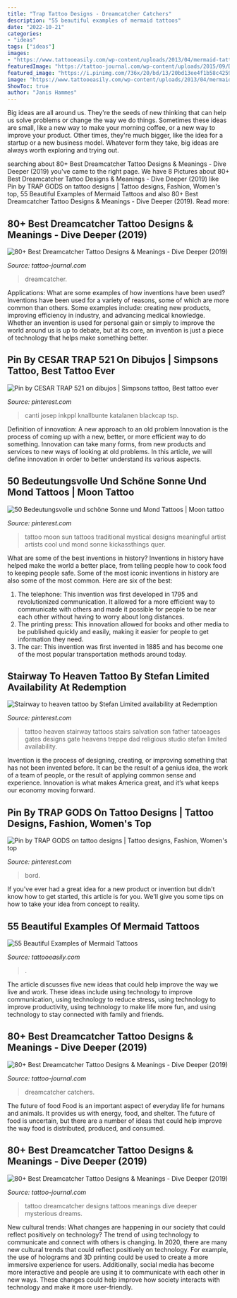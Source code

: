 ```yaml
---
title: "Trap Tattoo Designs - Dreamcatcher Catchers"
description: "55 beautiful examples of mermaid tattoos"
date: "2022-10-21"
categories:
- "ideas"
tags: ["ideas"]
images:
- "https://www.tattooeasily.com/wp-content/uploads/2013/04/mermaid-tattoos-12021714.jpg"
featuredImage: "https://tattoo-journal.com/wp-content/uploads/2015/09/Dreamcatcher-Tattoo_-19.jpg"
featured_image: "https://i.pinimg.com/736x/20/bd/13/20bd13ee4f1b58c4259d100c4288b1e4.jpg"
image: "https://www.tattooeasily.com/wp-content/uploads/2013/04/mermaid-tattoos-12021714.jpg"
ShowToc: true
author: "Janis Hammes"
---
```



Big ideas are all around us. They're the seeds of new thinking that can help us solve problems or change the way we do things. Sometimes these ideas are small, like a new way to make your morning coffee, or a new way to improve your product. Other times, they're much bigger, like the idea for a startup or a new business model. Whatever form they take, big ideas are always worth exploring and trying out.

	

		
searching about 80+ Best Dreamcatcher Tattoo Designs &amp; Meanings - Dive Deeper (2019) you've came to the right page. We have 8 Pictures about 80+ Best Dreamcatcher Tattoo Designs &amp; Meanings - Dive Deeper (2019) like Pin by TRAP GODS on tattoo designs | Tattoo designs, Fashion, Women&#039;s top, 55 Beautiful Examples of Mermaid Tattoos and also 80+ Best Dreamcatcher Tattoo Designs &amp; Meanings - Dive Deeper (2019). Read more:
		
    
## 80+ Best Dreamcatcher Tattoo Designs &amp; Meanings - Dive Deeper (2019)

<img loading=lazy src="https://tattoo-journal.com/wp-content/uploads/2015/09/Dreamcatcher-Tattoo_-7.jpg" onerror="this.onerror=null;this.src='https://tse2.mm.bing.net/th?id=OIP.LkAkuYBxA6ZxhmE1wLackgHaHa&amp;pid=15.1';" alt="80+ Best Dreamcatcher Tattoo Designs &amp; Meanings - Dive Deeper (2019)">

_Source: tattoo-journal.com_

>dreamcatcher. 

	

Applications: What are some examples of how inventions have been used?
Inventions have been used for a variety of reasons, some of which are more common than others. Some examples include: creating new products, improving efficiency in industry, and advancing medical knowledge. Whether an invention is used for personal gain or simply to improve the world around us is up to debate, but at its core, an invention is just a piece of technology that helps make something better.

    
## Pin By CESAR TRAP 521 On Dibujos | Simpsons Tattoo, Best Tattoo Ever

<img loading=lazy src="https://i.pinimg.com/736x/20/bd/13/20bd13ee4f1b58c4259d100c4288b1e4.jpg" onerror="this.onerror=null;this.src='https://tse2.mm.bing.net/th?id=OIP.ylxgrmxTkfjglNO2gOCA3gHaI2&amp;pid=15.1';" alt="Pin by CESAR TRAP 521 on dibujos | Simpsons tattoo, Best tattoo ever">

_Source: pinterest.com_

>canti josep inkppl knallbunte katalanen blackcap tsp. 

	

Definition of innovation: A new approach to an old problem
Innovation is the process of coming up with a new, better, or more efficient way to do something. Innovation can take many forms, from new products and services to new ways of looking at old problems. In this article, we will define innovation in order to better understand its various aspects.

    
## 50 Bedeutungsvolle Und Schöne Sonne Und Mond Tattoos | Moon Tattoo

<img loading=lazy src="https://i.pinimg.com/736x/b8/f4/34/b8f43457513d25ba659a27931a1b6606.jpg" onerror="this.onerror=null;this.src='https://tse3.mm.bing.net/th?id=OIP.ZzMLbudB2MBkSsIckVnvmgHaJ3&amp;pid=15.1';" alt="50 Bedeutungsvolle und schöne Sonne und Mond Tattoos | Moon tattoo">

_Source: pinterest.com_

>tattoo moon sun tattoos traditional mystical designs meaningful artist artists cool und mond sonne kickassthings quer. 

	

What are some of the best inventions in history?
Inventions in history have helped make the world a better place, from telling people how to cook food to keeping people safe. Some of the most iconic inventions in history are also some of the most common. Here are six of the best: 
1. The telephone: This invention was first developed in 1795 and revolutionized communication. It allowed for a more efficient way to communicate with others and made it possible for people to be near each other without having to worry about long distances. 
2. The printing press: This innovation allowed for books and other media to be published quickly and easily, making it easier for people to get information they need. 
3. The car: This invention was first invented in 1885 and has become one of the most popular transportation methods around today.

    
## Stairway To Heaven Tattoo By Stefan Limited Availability At Redemption

<img loading=lazy src="https://i.pinimg.com/originals/97/3f/b2/973fb2c3fa384f5229283cea97bc6d7f.jpg" onerror="this.onerror=null;this.src='https://tse2.mm.bing.net/th?id=OIP.r2KW_HuVXe2yAOudZE6moQHaJ4&amp;pid=15.1';" alt="Stairway to heaven tattoo by Stefan Limited availability at Redemption">

_Source: pinterest.com_

>tattoo heaven stairway tattoos stairs salvation son father tatoeages gates designs gate heavens treppe dad religious studio stefan limited availability. 

	

Invention is the process of designing, creating, or improving something that has not been invented before. It can be the result of a genius idea, the work of a team of people, or the result of applying common sense and experience. Innovation is what makes America great, and it’s what keeps our economy moving forward.

    
## Pin By TRAP GODS On Tattoo Designs | Tattoo Designs, Fashion, Women&#039;s Top

<img loading=lazy src="https://i.pinimg.com/736x/b7/76/f4/b776f451fe8d8bfee966c7f3789acc01.jpg" onerror="this.onerror=null;this.src='https://tse3.mm.bing.net/th?id=OIP.fR8SmTiGK6bTefpc1J0SjQHaJ4&amp;pid=15.1';" alt="Pin by TRAP GODS on tattoo designs | Tattoo designs, Fashion, Women&#039;s top">

_Source: pinterest.com_

>bord. 

	

If you've ever had a great idea for a new product or invention but didn't know how to get started, this article is for you. We'll give you some tips on how to take your idea from concept to reality.

    
## 55 Beautiful Examples Of Mermaid Tattoos

<img loading=lazy src="https://www.tattooeasily.com/wp-content/uploads/2013/04/mermaid-tattoos-12021714.jpg" onerror="this.onerror=null;this.src='https://tse3.mm.bing.net/th?id=OIP.38ce037c5I6nJ-_7xC4riAHaJQ&amp;pid=15.1';" alt="55 Beautiful Examples of Mermaid Tattoos">

_Source: tattooeasily.com_

>. 

	

The article discusses five new ideas that could help improve the way we live and work. These ideas include using technology to improve communication, using technology to reduce stress, using technology to improve productivity, using technology to make life more fun, and using technology to stay connected with family and friends.

    
## 80+ Best Dreamcatcher Tattoo Designs &amp; Meanings - Dive Deeper (2019)

<img loading=lazy src="https://tattoo-journal.com/wp-content/uploads/2015/09/Dreamcatcher-Tattoo_-19.jpg" onerror="this.onerror=null;this.src='https://tse2.mm.bing.net/th?id=OIP.xBCTgkPKy_KCcTkgFgaRZwHaHa&amp;pid=15.1';" alt="80+ Best Dreamcatcher Tattoo Designs &amp; Meanings - Dive Deeper (2019)">

_Source: tattoo-journal.com_

>dreamcatcher catchers. 

	

The future of food
Food is an important aspect of everyday life for humans and animals. It provides us with energy, food, and shelter. The future of food is uncertain, but there are a number of ideas that could help improve the way food is distributed, produced, and consumed.

    
## 80+ Best Dreamcatcher Tattoo Designs &amp; Meanings - Dive Deeper (2019)

<img loading=lazy src="http://tattoo-journal.com/wp-content/uploads/2017/01/Dreamcatcher-Tattoo-81-765x956.jpg" onerror="this.onerror=null;this.src='https://tse1.mm.bing.net/th?id=OIP.q4p-pFLcq05QQlnLE_wlygHaJQ&amp;pid=15.1';" alt="80+ Best Dreamcatcher Tattoo Designs &amp; Meanings - Dive Deeper (2019)">

_Source: tattoo-journal.com_

>tattoo dreamcatcher designs tattoos meanings dive deeper mysterious dreams. 

	

New cultural trends: What changes are happening in our society that could reflect positively on technology?
The trend of using technology to communicate and connect with others is changing. In 2020, there are many new cultural trends that could reflect positively on technology. For example, the use of holograms and 3D printing could be used to create a more immersive experience for users. Additionally, social media has become more interactive and people are using it to communicate with each other in new ways. These changes could help improve how society interacts with technology and make it more user-friendly.

